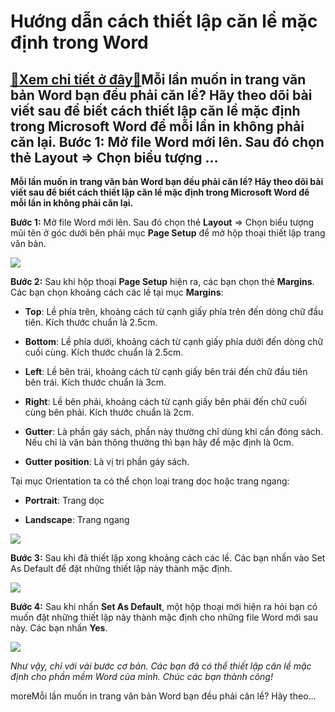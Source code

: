 Hướng dẫn cách thiết lập căn lề mặc định trong Word
===================================================

[:gift:Xem chi tiết ở đây:gift:](https://hddtvn.com/huong-dan-cach-thiet-lap-can-le-mac-dinh-trong-word/)Mỗi lần muốn in trang văn bản Word bạn đều phải căn lề? Hãy theo dõi bài viết sau để biết cách thiết lập căn lề mặc định trong Microsoft Word để mỗi lần in không phải căn lại. Bước 1: Mở file Word mới lên. Sau đó chọn thẻ Layout => Chọn biểu tượng …
---------------------------------------------------------------------------------------------------------------------------------------------------------------------------------------------------------------------------------------------------------

**Mỗi lần muốn in trang văn bản Word bạn đều phải căn lề? Hãy theo dõi bài viết sau để biết cách thiết lập căn lề mặc định trong Microsoft Word để mỗi lần in không phải căn lại.**


**Bước 1:** Mở file Word mới lên. Sau đó chọn thẻ **Layout** => Chọn biểu tượng mũi tên ở góc dưới bên phải mục **Page Setup** để mở hộp thoại thiết lập trang văn bản.


![](https://hddtvn.com/wp-content/uploads/2021/01/MGahqQ4.png)


**Bước 2:** Sau khi hộp thoại **Page Setup** hiện ra, các bạn chọn thẻ **Margins**. Các bạn chọn khoảng cách các lề tại mục **Margins**:




* **Top**: Lề phía trên, khoảng cách từ cạnh giấy phía trên đến dòng chữ đầu tiên. Kích thước chuẩn là 2.5cm.

* **Bottom**: Lề phía dưới, khoảng cách từ cạnh giấy phía dưới đến dòng chữ cuối cùng. Kích thước chuẩn là 2.5cm.

* **Left**: Lề bên trái, khoảng cách từ cạnh giấy bên trái đến chữ đầu tiên bên trái. Kích thước chuẩn là 3cm.

* **Right**: Lề bên phải, khoảng cách từ cạnh giấy bên phải đến chữ cuối cùng bên phải. Kích thước chuẩn là 2cm.

* **Gutter**: Là phần gáy sách, phần này thường chỉ dùng khi cần đóng sách. Nếu chỉ là văn bản thông thường thì bạn hãy để mặc định là 0cm.

* **Gutter position**: Là vị tri phần gáy sách.



Tại mục Orientation ta có thể chọn loại trang dọc hoặc trang ngang:




* **Portrait**: Trang dọc

* **Landscape**: Trang ngang



![](https://hddtvn.com/wp-content/uploads/2021/01/asKDxMF.png)


**Bước 3:** Sau khi đã thiết lập xong khoảng cách các lề. Các bạn nhấn vào Set As Default để đặt những thiết lập này thành mặc định.


![](https://hddtvn.com/wp-content/uploads/2021/01/7lKMGpx.png)


**Bước 4:** Sau khi nhấn **Set As Default**, một hộp thoại mới hiện ra hỏi bạn có muốn đặt những thiết lập này thành mặc định cho những file Word mới sau này. Các bạn nhấn **Yes**.


![](https://hddtvn.com/wp-content/uploads/2021/01/jaftLek.png)


*Như vậy, chỉ với vài bước cơ bản. Các bạn đã có thể thiết lập căn lề mặc định cho phần mềm Word của mình. Chúc các bạn thành công!*


moreMỗi lần muốn in trang văn bản Word bạn đều phải căn lề? Hãy theo…

